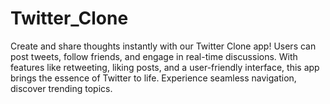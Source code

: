 # Twitter_Clone
Create and share thoughts instantly with our Twitter Clone app! Users can post tweets, follow friends, and engage in real-time discussions. With features like retweeting, liking posts, and a user-friendly interface, this app brings the essence of Twitter to life. Experience seamless navigation, discover trending topics.
